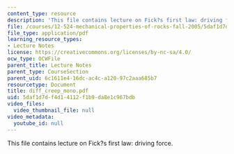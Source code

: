 ```yaml
---
content_type: resource
description: 'This file contains lecture on Fick?s first law: driving force.'
file: /courses/12-524-mechanical-properties-of-rocks-fall-2005/5daf1d7df4d14112f1b9da8e1c967bdb_diff_creep_mono.pdf
file_type: application/pdf
learning_resource_types:
- Lecture Notes
license: https://creativecommons.org/licenses/by-nc-sa/4.0/
ocw_type: OCWFile
parent_title: Lecture Notes
parent_type: CourseSection
parent_uid: 6c1611e4-16dc-ac4c-a120-97c2aaa685b7
resourcetype: Document
title: diff_creep_mono.pdf
uid: 5daf1d7d-f4d1-4112-f1b9-da8e1c967bdb
video_files:
  video_thumbnail_file: null
video_metadata:
  youtube_id: null
---
```

This file contains lecture on Fick?s first law: driving force.